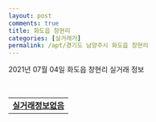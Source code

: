 ```yaml
---
layout: post
comments: true
title: 화도읍 창현리
categories: [실거래가]
permalink: /apt/경기도 남양주시 화도읍 창현리
---
```


2021년 07월 04일 화도읍 창현리 실거래 정보

<script type="text/javascript">
  google.charts.load('current', {'packages':['corechart']});
  google.charts.setOnLoadCallback(drawChart);

  function drawChart() {
    var data = google.visualization.arrayToDataTable([['거래일', '매매', '전월세', '전매'], ['20-07', 82, 52, 0], ['20-08', 30, 38, 0], ['20-09', 55, 45, 0], ['20-10', 65, 42, 0], ['20-11', 72, 31, 0], ['20-12', 101, 28, 0], ['21-01', 52, 42, 0], ['21-02', 41, 19, 0], ['21-03', 30, 46, 0], ['21-04', 28, 28, 0], ['21-05', 33, 33, 0], ['21-06', 23, 22, 0]]);

    var options = {
      title: '최근 유형별 거래량 추이',
      legend: { position: 'bottom' }
    };

    var chart = new google.visualization.LineChart(document.getElementById('columnchart_material'));
    chart.draw(data, (options));
  }
</script>

<div id="columnchart_material" style="width: 95%; margin-left: -35px; display: block"></div>
<br>
<table>
  <tr>
    <td colspan="4" style="font-weight: bold;"><a href="https://search.naver.com/search.naver?query=화도읍 창현리 실거래정보없음">실거래정보없음</a></td>
  </tr>
    
</table>
    